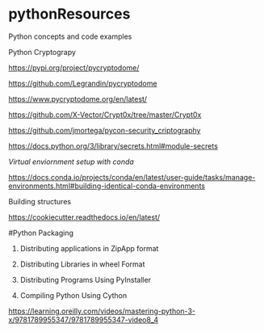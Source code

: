 # pythonResources
Python concepts and code examples


Python Cryptograpy

https://pypi.org/project/pycryptodome/

https://github.com/Legrandin/pycryptodome

https://www.pycryptodome.org/en/latest/

https://github.com/X-Vector/Crypt0x/tree/master/Crypt0x

https://github.com/jmortega/pycon-security_criptography

https://docs.python.org/3/library/secrets.html#module-secrets



*Virtual enviornment setup with conda*

https://docs.conda.io/projects/conda/en/latest/user-guide/tasks/manage-environments.html#building-identical-conda-environments



Building structures 

https://cookiecutter.readthedocs.io/en/latest/


#Python Packaging

1.  Distributing applications in ZipApp format


2. Distributing Libraries in wheel Format

3. Distributing Programs Using PyInstaller

4. Compiling Python Using Cython

https://learning.oreilly.com/videos/mastering-python-3-x/9781789955347/9781789955347-video8_4


